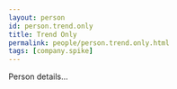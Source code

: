 ```yaml
---
layout: person
id: person.trend.only
title: Trend Only
permalink: people/person.trend.only.html
tags: [company.spike]
---
```


Person details...